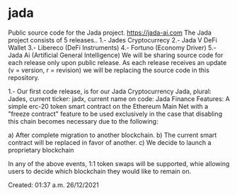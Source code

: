 # jada
Public source code for the Jada project. https://jada-ai.com
The Jada project consists of 5 releases.. 1.- Jades Cryptocurrecy 2.- Jada V DeFi Wallet 3.- Libereco (DeFi Instruments) 4.- Fortuno (Economy Driver) 5.- Jada Ai (Artificial General Intelligence)
We will be sharing source code for each release only upon public release.
As each release receives an update (v = version, r = revision) we will be replacing the source code in this repository.

1.- Our first code release, is for our Jada Cryptocurrency
Jada, plural: Jades, current ticker: jadx, current name on code: Jada Finance
Features: A simple erc-20 token smart contract on the Ethereum Main Net with a "freeze contract" feature to be used exclusively in the case that disabling this chain becomes necessary due to the following:

a) After complete migration to another blockchain.
b) The current smart contract will be replaced in favor of another.
c) We decide to launch a proprietary blockchain

In any of the above events, 1:1 token swaps will be supported, whie allowing users to decide which blockchain they would like to remain on.

Created: 01:37 a.m. 26/12/2021
